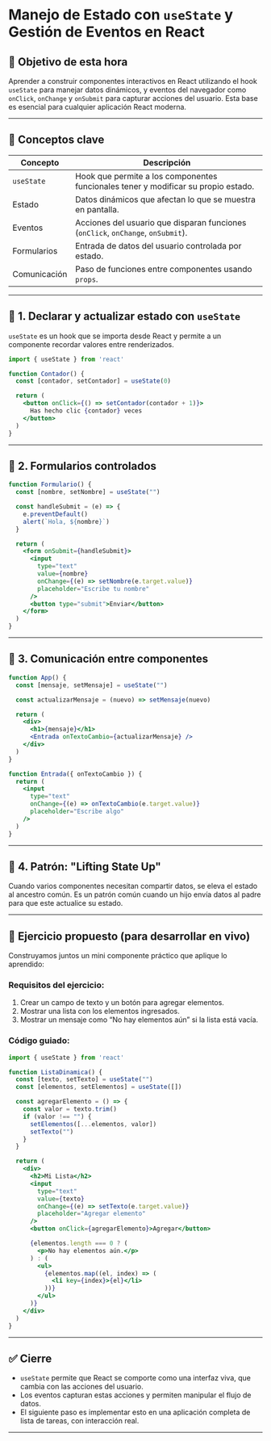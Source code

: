 # Manejo de Estado con `useState` y Gestión de Eventos en React

## 🎯 Objetivo de esta hora

Aprender a construir componentes interactivos en React utilizando el hook `useState` para manejar datos dinámicos, y eventos del navegador como `onClick`, `onChange` y `onSubmit` para capturar acciones del usuario. Esta base es esencial para cualquier aplicación React moderna.

---

## 🧠 Conceptos clave

| Concepto          | Descripción                                                                                          |
|-------------------|------------------------------------------------------------------------------------------------------|
| `useState`        | Hook que permite a los componentes funcionales tener y modificar su propio estado.                  |
| Estado            | Datos dinámicos que afectan lo que se muestra en pantalla.                                           |
| Eventos           | Acciones del usuario que disparan funciones (`onClick`, `onChange`, `onSubmit`).                    |
| Formularios       | Entrada de datos del usuario controlada por estado.                                                  |
| Comunicación      | Paso de funciones entre componentes usando `props`.                                                  |

---

## 📘 1. Declarar y actualizar estado con `useState`

`useState` es un hook que se importa desde React y permite a un componente recordar valores entre renderizados.

```jsx
import { useState } from 'react'

function Contador() {
  const [contador, setContador] = useState(0)

  return (
    <button onClick={() => setContador(contador + 1)}>
      Has hecho clic {contador} veces
    </button>
  )
}
```

---

## 📘 2. Formularios controlados

```jsx
function Formulario() {
  const [nombre, setNombre] = useState("")

  const handleSubmit = (e) => {
    e.preventDefault()
    alert(`Hola, ${nombre}`)
  }

  return (
    <form onSubmit={handleSubmit}>
      <input
        type="text"
        value={nombre}
        onChange={(e) => setNombre(e.target.value)}
        placeholder="Escribe tu nombre"
      />
      <button type="submit">Enviar</button>
    </form>
  )
}
```

---

## 📘 3. Comunicación entre componentes

```jsx
function App() {
  const [mensaje, setMensaje] = useState("")

  const actualizarMensaje = (nuevo) => setMensaje(nuevo)

  return (
    <div>
      <h1>{mensaje}</h1>
      <Entrada onTextoCambio={actualizarMensaje} />
    </div>
  )
}

function Entrada({ onTextoCambio }) {
  return (
    <input
      type="text"
      onChange={(e) => onTextoCambio(e.target.value)}
      placeholder="Escribe algo"
    />
  )
}
```

---

## 📘 4. Patrón: "Lifting State Up"

Cuando varios componentes necesitan compartir datos, se eleva el estado al ancestro común. Es un patrón común cuando un hijo envía datos al padre para que este actualice su estado.

---

## 🧪 Ejercicio propuesto (para desarrollar en vivo)

Construyamos juntos un mini componente práctico que aplique lo aprendido:

### Requisitos del ejercicio:

1. Crear un campo de texto y un botón para agregar elementos.
2. Mostrar una lista con los elementos ingresados.
3. Mostrar un mensaje como “No hay elementos aún” si la lista está vacía.

### Código guiado:

```jsx
import { useState } from 'react'

function ListaDinamica() {
  const [texto, setTexto] = useState("")
  const [elementos, setElementos] = useState([])

  const agregarElemento = () => {
    const valor = texto.trim()
    if (valor !== "") {
      setElementos([...elementos, valor])
      setTexto("")
    }
  }

  return (
    <div>
      <h2>Mi Lista</h2>
      <input
        type="text"
        value={texto}
        onChange={(e) => setTexto(e.target.value)}
        placeholder="Agregar elemento"
      />
      <button onClick={agregarElemento}>Agregar</button>

      {elementos.length === 0 ? (
        <p>No hay elementos aún.</p>
      ) : (
        <ul>
          {elementos.map((el, index) => (
            <li key={index}>{el}</li>
          ))}
        </ul>
      )}
    </div>
  )
}
```

---

## ✅ Cierre

- `useState` permite que React se comporte como una interfaz viva, que cambia con las acciones del usuario.
- Los eventos capturan estas acciones y permiten manipular el flujo de datos.
- El siguiente paso es implementar esto en una aplicación completa de lista de tareas, con interacción real.

---